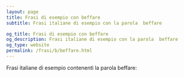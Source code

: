 ```yaml
---
layout: page
title: Frasi di esempio con beffare 
subtitle: Frasi italiane di esempio con la parola  beffare

og_title: Frasi di esempio con beffare 
og_description: Frasi italiane di esempio con la parola  beffare
og_type: website
permalink: /frasi/b/beffare.html
---
```


Frasi italiane di esempio contenenti la parola beffare:


